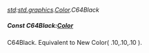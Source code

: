 _[std](../../modules/std/std-module.md):[std.graphics](../../modules/std/std-graphics.md).[Color](../../modules/std/std-graphics-color.md).C64Black_
##### Const C64Black:[Color](../../modules/std/std-graphics-color.md)
C64Black. Equivalent to New Color( .10,.10,.10 ).
